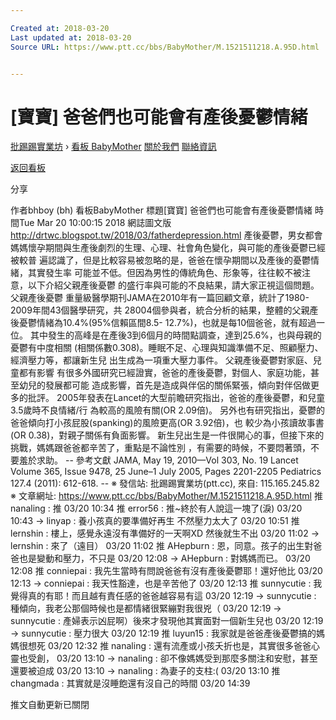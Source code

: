 ```yaml
---

Created at: 2018-03-20
Last updated at: 2018-03-20
Source URL: https://www.ptt.cc/bbs/BabyMother/M.1521511218.A.95D.html


---
```


# [寶寶] 爸爸們也可能會有產後憂鬱情緒


[批踢踢實業坊](https://www.ptt.cc/) › [看板 BabyMother](https://www.ptt.cc/bbs/BabyMother/index.html) [關於我們](https://www.ptt.cc/about.html) [聯絡資訊](https://www.ptt.cc/contact.html)

[返回看板](https://www.ptt.cc/bbs/BabyMother/index.html)

分享

作者bhboy (bh)
看板BabyMother
標題\[寶寶\] 爸爸們也可能會有產後憂鬱情緒
時間Tue Mar 20 10:00:15 2018
網誌圖文版 <http://drtwc.blogspot.tw/2018/03/fatherdepression.html> 產後憂鬱，男女都會 媽媽懷孕期間與生產後劇烈的生理、心理、社會角色變化，與可能的產後憂鬱已經被較普 遍認識了，但是比較容易被忽略的是，爸爸在懷孕期間以及產後的憂鬱情緒，其實發生率 可能並不低。但因為男性的傳統角色、形象等，往往較不被注意，以下介紹父親產後憂鬱 的盛行率與可能的不良結果，請大家正視這個問題。 父親產後憂鬱 重量級醫學期刊JAMA在2010年有一篇回顧文章，統計了1980-2009年間43個醫學研究，共 28004個參與者，統合分析的結果，整體的父親產後憂鬱情緒為10.4%(95%信賴區間8.5- 12.7%)，也就是每10個爸爸，就有超過一位。 其中發生的高峰是在產後3到6個月的時間點調查，達到25.6%，也與母親的憂鬱有中度相關 (相關係數0.308)。睡眠不足、心理與知識準備不足、照顧壓力、經濟壓力等，都讓新生兒 出生成為一項重大壓力事件。 父親產後憂鬱對家庭、兒童都有影響 有很多外國研究已經證實，爸爸的產後憂鬱，對個人、家庭功能，甚至幼兒的發展都可能 造成影響，首先是造成與伴侶的關係緊張，傾向對伴侶做更多的批評。 2005年發表在Lancet的大型前瞻研究指出，爸爸的產後憂鬱，和兒童3.5歲時不良情緒/行 為較高的風險有關(OR 2.09倍)。 另外也有研究指出，憂鬱的爸爸傾向打小孩屁股(spanking)的風險更高(OR 3.92倍)，也 較少為小孩讀故事書(OR 0.38)，對親子關係有負面影響。 新生兒出生是一件很開心的事，但接下來的挑戰，媽媽跟爸爸都辛苦了，重點是不論性別 ，有需要的時候，不要悶著頭，不要羞於求助。 -- 參考文獻 JAMA, May 19, 2010—Vol 303, No. 19 Lancet Volume 365, Issue 9478, 25 June–1 July 2005, Pages 2201-2205 Pediatrics 127.4 (2011): 612-618. -- ※ 發信站: 批踢踢實業坊(ptt.cc), 來自: 115.165.245.82 ※ 文章網址: <https://www.ptt.cc/bbs/BabyMother/M.1521511218.A.95D.html>
推 nanaling : 推 03/20 10:34
推 error56 : 推~終於有人說這一塊了(淚) 03/20 10:43
→ linyap : 養小孩真的要準備好再生 不然壓力太大了 03/20 10:51
推 lernshin : 樓上，感覺永遠沒有準備好的一天啊XD 然後就生不出 03/20 11:02
→ lernshin : 來了（遠目） 03/20 11:02
推 AHepburn : 恩，同意。孩子的出生對爸爸也是變動和壓力，不只是 03/20 12:08
→ AHepburn : 對媽媽而已。 03/20 12:08
推 conniepai : 我先生當時有問說爸爸有沒有產後憂鬱耶！還好他比 03/20 12:13
→ conniepai : 我天性豁達，也是辛苦他了 03/20 12:13
推 sunnycutie : 我覺得真的有耶！而且越有責任感的爸爸越容易有這 03/20 12:19
→ sunnycutie : 種傾向，我老公那個時候也是都情緒很緊繃對我很兇（ 03/20 12:19
→ sunnycutie : 產婦表示凶屁啊）後來才發現他其實面對一個新生兒也 03/20 12:19
→ sunnycutie : 壓力很大 03/20 12:19
推 luyun15 : 我家就是爸爸產後憂鬱搞的媽媽很想死 03/20 12:32
推 nanaling : 還有流產或小孩夭折也是，其實很多爸爸心靈也受創， 03/20 13:10
→ nanaling : 卻不像媽媽受到那麼多關注和安慰，甚至還要被迫成 03/20 13:10
→ nanaling : 為妻子的支柱:( 03/20 13:10
推 changmada : 其實就是沒睡飽還有沒自己的時間 03/20 14:39

推文自動更新已關閉

